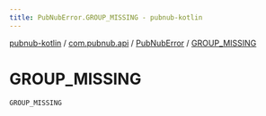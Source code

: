 ```yaml
---
title: PubNubError.GROUP_MISSING - pubnub-kotlin
---
```


[pubnub-kotlin](../../index.html) / [com.pubnub.api](../index.html) / [PubNubError](index.html) / [GROUP_MISSING](./-g-r-o-u-p_-m-i-s-s-i-n-g.html)

# GROUP_MISSING

`GROUP_MISSING`